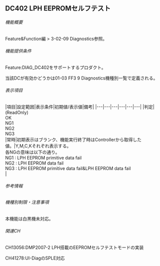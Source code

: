 ## DC402 LPH EEPROMセルフテスト 

###### 機能概要

Feature&Function編 > 3-02-09 Diagnostics参照。

###### 機能提供条件

Feature:DIAG\_DC402をサポートするプロダクト。

当該DCが有効かどうかは01-03 FF3 9 Diagnostics機種別一覧で定義される。

###### 表示項目

|項目|設定範囲|表示条件|初期値/表示値|備考|
|---|---|---|---|---|---|
|判定|(ReadOnly)<br/>OK<br/>NG1<br/>NG2<br/>NG3<br/>|常時|初期表示はブランク、機能実行終了時はControllerから取得した値。|Y,M,C,Kそれぞれ表示する。<br/>各NGの意味は以下の通り。<br/>NG1 : LPH EEPROM primitive data fail<br/>NG2 : LPH EEPROM data fail<br/>NG3 : LPH EEPROM primitive data fail&LPH EEPROM data fail<br/>|


###### 参考情報

###### 機種別制限・注意事項

本機能は白黒機未対応。

###### 関連CH

CH13056:DMP2007-2 LPH搭載のEEPROMセルフテストモードの実装

CH41278:UI-DiagのSPLE対応